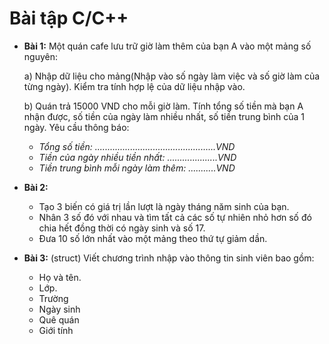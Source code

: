 ﻿# Bài tập C/C++

- **Bài 1:** Một quán cafe lưu trữ giờ làm thêm của bạn A vào một mảng số nguyên:

  a) Nhập dữ liệu cho mảng(Nhập vào số ngày làm việc và số giờ làm của từng ngày). Kiểm tra tính hợp lệ của dữ liệu nhập vào.

  b) Quán trả 15000 VND cho mỗi giờ làm. Tính tổng số tiền mà bạn A nhận được, số tiền của ngày làm nhiều nhất, số tiền trung bình của 1 ngày. Yêu cầu thông báo:
    - *Tổng số tiền: ................................................VND*
    - *Tiền của ngày nhiều tiền nhất: ....................VND*
    - *Tiền trung bình mỗi ngày làm thêm: ...........VND*
- **Bài 2:**
    - Tạo 3 biến có giá trị lần lượt là ngày tháng năm sinh của bạn.
    - Nhân 3 số đó với nhau và tìm tất cả các số tự nhiên nhỏ hơn số đó chia hết đồng thời có ngày sinh và số 17.
    - Đưa 10 số lớn nhất vào một mảng theo thứ tự giảm dần.

- **Bài 3:** (struct) Viết chương trình nhập vào thông tin sinh viên bao gồm: 

   - Họ và tên.
   - Lớp.
   - Trường
   - Ngày sinh
   - Quê quán
   - Giới tính

